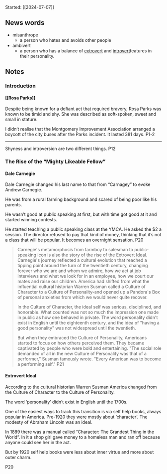 Started: [[2024-07-07]]

## News words

- misanthrope
	- a person who hates and avoids other people
- ambivert
	- a person who has a balance of [extrovert](https://www.google.com/search?client=safari&sca_esv=1eda6e0add178775&hl=en-gb&sxsrf=ADLYWIJsWZumlJx6CW_36XCZTTner6lVhQ:1721198977160&q=extrovert&si=ACC90nytWkp8tIhRuqKAL6XWXX-NVf6JTgpWsAIFmhX6Dy1TAv9IBN_nXMFhGHvjW8PEmeG9jdFvidSYhYYT8W5vMGP4-veuWflNHiWwgOLNuq8gniMoL-0%3D&expnd=1&sa=X&ved=2ahUKEwixhfzsva2HAxVOaEEAHeKTD3QQyecJegQIHRAu) and [introvert](https://www.google.com/search?client=safari&sca_esv=1eda6e0add178775&hl=en-gb&sxsrf=ADLYWIJsWZumlJx6CW_36XCZTTner6lVhQ:1721198977160&q=introvert&si=ACC90nytWkp8tIhRuqKAL6XWXX-NS_KUT2e5f7dhBe6jWMJmI8gAyieVJr5Iett_fUCqo2oVbH5iQX9RhXHye1JicMP1cDhJ-AQ345F0NvbLpoga7nV7pm8%3D&expnd=1&sa=X&ved=2ahUKEwixhfzsva2HAxVOaEEAHeKTD3QQyecJegQIHRAv)features in their personality.

## Notes

### Introduction

#### [[Rosa Parks]]

Despite being known for a defiant act that required bravery, Rosa Parks was known to be timid and shy. She was described as soft-spoken, sweet and small in stature.

I didn’t realise that the Montgomery Improvement Association arranged a boycott of the city buses after the Parks incident. It lasted 381 days. P1-2

*** 

Shyness and introversion are two different things. P12

### The Rise of the “Mighty Likeable Fellow”

#### Dale Carnegie

Dale Carnegie changed his last name to that from “Carnagey” to evoke Andrew Carnegie. 

He was from a rural farming background and scared of being poor like his parents.

He wasn’t good at public speaking at first, but with time got good at it and started winning contests.

He started teaching a public speaking class at the YMCA. He asked the $2 a session. The director refused to pay that kind of money, thinking that it’s not a class that will be popular. It becomes an overnight sensation. P20

> Carnegie's metamorphosis from farmboy to salesman to public-speaking icon is also the story of the rise of the Extrovert Ideal. Carnegie's journey reflected a cultural evolution that reached a tipping point around the turn of the twentieth century, changing forever who we are and whom we admire, how we act at job interviews and what we look for in an employee, how we court our mates and raise our children. America had shifted from what the influential cultural historian Warren Susman called a Culture of Character to a Culture of Personality-and opened up a Pandora's Box of personal anxieties from which we would never quite recover.
> 
> In the Culture of Character, the ideal self was serious, disciplined, and honorable. What counted was not so much the impression one made in public as how one behaved in private. The word personality didn't exist in English until the eighteenth century, and the idea of "having a good personality" was not widespread until the twentieth.
> 
> But when they embraced the Culture of Personality, Americans started to focus on how others perceived them. They became captivated by people who were bold and entertaining. "The social role demanded of all in the new Culture of Personality was that of a performer," Susman famously wrote. "Every American was to become a performing self." P21

#### Extrovert Ideal

According to the cultural historian Warren Susman America changed from the Culture of Character to the Culture of Personality.

The word ‘personality’ didn’t exist in English until the 1700s.

One of the easiest ways to track this transition is via self help books, always popular in America. Pre-1920 they were mostly about ‘character’. The modesty of Abraham Lincoln was an ideal. 

In 1889 there was a manual called “Character: The Grandest Thing in the World”. In it a shop girl gave money to a homeless man and ran off because anyone could see her in the act.

But by 1920 self help books were less about inner virtue and more about outer charm.


P20